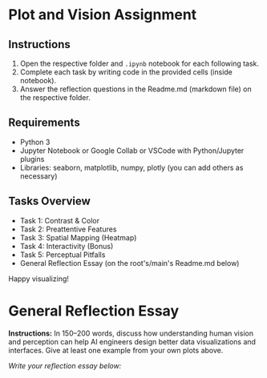 # Plot and Vision Assignment

## Instructions

1. Open the respective folder and `.ipynb` notebook for each following task.
2. Complete each task by writing code in the provided cells (inside notebook).
3. Answer the reflection questions in the Readme.md (markdown file) on the respective folder.

## Requirements

- Python 3
- Jupyter Notebook or Google Collab or VSCode with Python/Jupyter plugins
- Libraries: seaborn, matplotlib, numpy, plotly (you can add others as necessary)

## Tasks Overview

- Task 1: Contrast & Color
- Task 2: Preattentive Features
- Task 3: Spatial Mapping (Heatmap)
- Task 4: Interactivity (Bonus)
- Task 5: Perceptual Pitfalls
- General Reflection Essay (on the root's/main's Readme.md below)

Happy visualizing!

# General Reflection Essay

**Instructions:**
In 150–200 words, discuss how understanding human vision and perception can help AI engineers design better data visualizations and interfaces. Give at least one example from your own plots above.

_Write your reflection essay below:_
